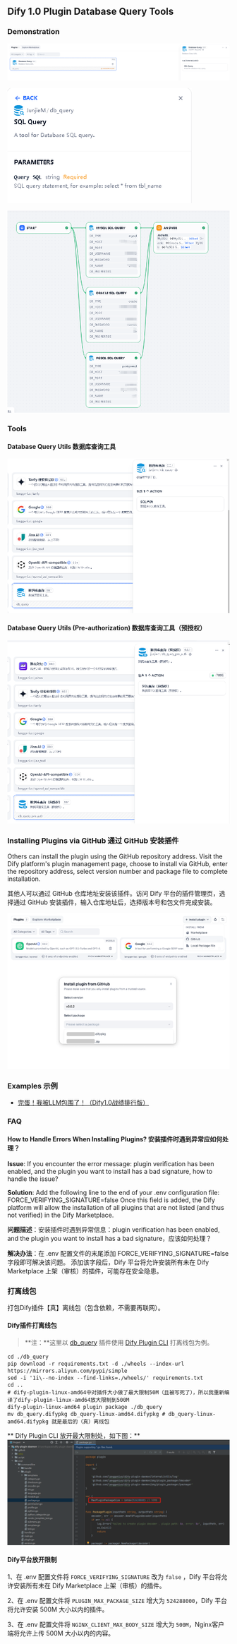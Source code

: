 ## Dify 1.0 Plugin Database Query Tools

### Demonstration

![db_query_en](./images/db_query_en.png)

![db_query_en](./images/db_query_sql_query.png)

![db_query_en](./images/db_query_chatflow.png)



### Tools

#### Database Query Utils  数据库查询工具

![db_query](./images/db_query.png)



#### Database Query Utils (Pre-authorization)  数据库查询工具（预授权）

![db_query_pre_auth](./images/db_query_pre_auth.png)



### Installing Plugins via GitHub  通过 GitHub 安装插件

Others can install the plugin using the GitHub repository address. Visit the Dify platform's plugin management page, choose to install via GitHub, enter the repository address, select version number and package file to complete installation.

其他人可以通过 GitHub 仓库地址安装该插件。访问 Dify 平台的插件管理页，选择通过 GitHub 安装插件，输入仓库地址后，选择版本号和包文件完成安装。

![install_plugin_via_github](./images/install_plugin_via_github.png)



### Examples 示例

- [完蛋！我被LLM包围了！（Dify1.0战绩排行版）](./examples/完蛋！我被LLM包围了！（Dify1.0战绩排行版）.yml)



### FAQ

#### How to Handle Errors When Installing Plugins? 安装插件时遇到异常应如何处理？

**Issue**: If you encounter the error message: plugin verification has been enabled, and the plugin you want to install has a bad signature, how to handle the issue?

**Solution**: Add the following line to the end of your .env configuration file: FORCE_VERIFYING_SIGNATURE=false
Once this field is added, the Dify platform will allow the installation of all plugins that are not listed (and thus not verified) in the Dify Marketplace.

**问题描述**：安装插件时遇到异常信息：plugin verification has been enabled, and the plugin you want to install has a bad signature，应该如何处理？

**解决办法**：在 .env 配置文件的末尾添加 FORCE_VERIFYING_SIGNATURE=false 字段即可解决该问题。
添加该字段后，Dify 平台将允许安装所有未在 Dify Marketplace 上架（审核）的插件，可能存在安全隐患。



### 打离线包
打包Dify插件【真】离线包（包含依赖，不需要再联网）。

#### Dify插件打离线包

> **注：**这里以 [db_query](https://github.com/junjiem/dify-plugin-tools-dbquery) 插件使用 [Dify Plugin CLI](https://github.com/langgenius/dify-plugin-daemon/releases) 打离线包为例。

```shell
cd ./db_query
pip download -r requirements.txt -d ./wheels --index-url https://mirrors.aliyun.com/pypi/simple
sed -i '1i\--no-index --find-links=./wheels/' requirements.txt
cd ..
# dify-plugin-linux-amd64中对插件大小做了最大限制50M（且被写死了），所以我重新编译了dify-plugin-linux-amd64放大限制到500M
dify-plugin-linux-amd64 plugin package ./db_query
mv db_query.difypkg db_query-linux-amd64.difypkg # db_query-linux-amd64.difypkg 就是最后的（真）离线包
```

** Dify Plugin CLI 放开最大限制处，如下图：**
![](./images/dify-plugin-daemon-update.png)

#### Dify平台放开限制

1、在 .env 配置文件将 `FORCE_VERIFYING_SIGNATURE` 改为 `false` ，Dify 平台将允许安装所有未在 Dify Marketplace 上架（审核）的插件。

2、在 .env 配置文件将 `PLUGIN_MAX_PACKAGE_SIZE` 增大为 `524288000`，Dify 平台将允许安装 500M 大小以内的插件。

3、在 .env 配置文件将 `NGINX_CLIENT_MAX_BODY_SIZE` 增大为 `500M`，Nginx客户端将允许上传 500M 大小以内的内容。

